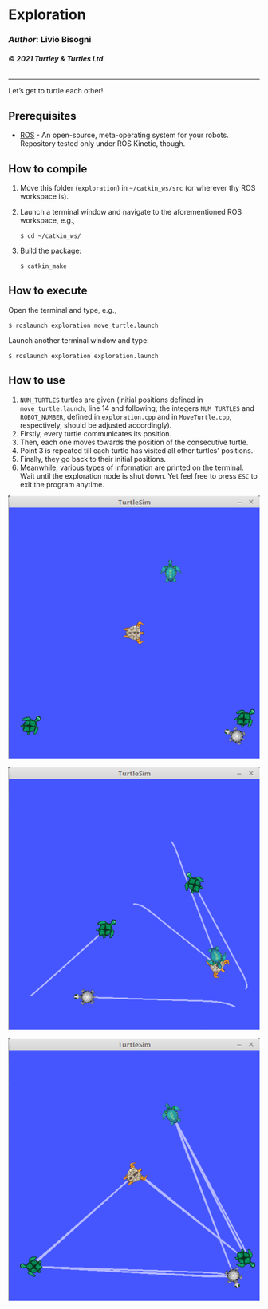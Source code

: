 # __Exploration__

### _Author_: Livio Bisogni
###### __&copy; 2021 Turtley & Turtles Ltd.__
___
Let’s get to turtle each other!

## Prerequisites

* [ROS](http://wiki.ros.org/ROS/Installation) - An open-source, meta-operating system for your robots. Repository tested only under ROS Kinetic, though.

## How to compile
1. Move this folder (`exploration`) in `~/catkin_ws/src` (or wherever thy ROS workspace is).
2. Launch a terminal window and navigate to the aforementioned ROS workspace, e.g.,

	```
	$ cd ~/catkin_ws/
	```
3. Build the package:

	```
	$ catkin_make
	```

## How to execute
Open the terminal and type, e.g.,

```
$ roslaunch exploration move_turtle.launch
```

Launch another terminal window and type:

```
$ roslaunch exploration exploration.launch
``` 

## How to use

1. `NUM_TURTLES` turtles are given (initial positions defined in `move_turtle.launch`, line 14 and following; the integers `NUM_TURTLES` and `ROBOT_NUMBER`, defined in `exploration.cpp` and in `MoveTurtle.cpp`, respectively, should be adjusted accordingly).
2. Firstly, every turtle communicates its position.
3. Then, each one moves towards the position of the consecutive turtle.
4. Point 3 is repeated till each turtle has visited all other turtles' positions.
5. Finally, they go back to their initial positions.
6. Meanwhile, various types of information are printed on the terminal. Wait until the exploration node is shut down. Yet feel free to press `ESC` to exit the program anytime.

![](img/e1.png)

![](img/e2.png)

![](img/e3.png)
